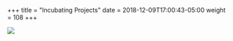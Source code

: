 +++
title = "Incubating Projects"
date = 2018-12-09T17:00:43-05:00
weight = 108
+++


![](/docker-k8s-presentation/images/incubating-1.png)
 
